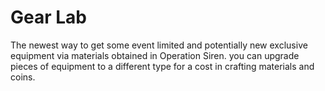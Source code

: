 # Gear Lab
The newest way to get some event limited and potentially new exclusive equipment via materials obtained in Operation Siren. you can upgrade pieces of equipment to a different type for a cost in crafting materials and coins.

